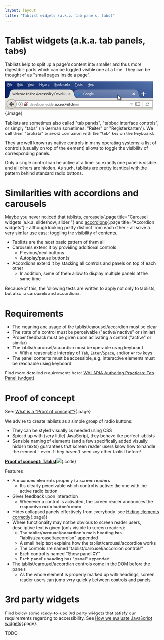 ```yaml
---
layout: layout
title: "Tablist widgets (a.k.a. tab panels, tabs)"
---
```


# Tablist widgets (a.k.a. tab panels, tabs)

Tablists help to split up a page's content into smaller and thus more digestible parts which can be toggled visible one at a time. They can be thought of as "small pages inside a page".

![Tablist in Firefox](_media/tablist-in-firefox.png){.image}

Tablists are sometimes also called "tab panels", "tabbed interface controls", or simply "tabs" (in German sometimes: "Reiter" or "Registerkarten"). We call them "tablists" to avoid confusion with the "tab" key on the keyboard.

They are well known as native controls in many operating systems: a list of controls (usually on top of the element) allows to toggle the visibility of corresponding panels.

Only a single control can be active at a time, so exactly one panel is visible and all others are hidden. As such, tablists are pretty identical with the pattern behind standard radio buttons.

# Similarities with accordions and carousels

Maybe you never noticed that tablists, [carousels](/code-examples/interactive-javascript-and-widgets/carousel-widgets--a-k-a--slideshow--slider-){.page title="Carousel widgets (a.k.a. slideshow, slider)"} and [accordions](/code-examples/interactive-javascript-and-widgets/accordion-widgets){.page title="Accordion widgets"} - although looking pretty distinct from each other - all solve a very similar use case: toggling the visibility of contents.

- Tablists are the most basic pattern of them all
- Carousels extend it by providing additional controls
    - Previous/next buttons
    - Autoplay/pause button(s)
- Accordions extend it by stacking all controls and panels on top of each other
    - In addition, some of them allow to display multiple panels at the same time

Because of this, the following texts are written to apply not only to tablists, but also to carousels and accordions.

# Requirements

- The meaning and usage of the tablist/carousel/accordion must be clear
- The state of a control must be perceivable ("active/inactive" or similar)
- Proper feedback must be given upon activating a control ("active" or similar)
- The tablist/carousel/accordion must be operable using keyboard
    - With a reasonable interplay of `Tab`, `Enter`/`Space`, and/or `Arrow` keys
- The panel contents must be accessible, e.g. interactive elements must be reachable using keyboard

Find more detailed requirements here: [WAI-ARIA Authoring Practices: Tab Panel (widget)](https://www.w3.org/TR/2013/WD-wai-aria-practices-20130307/#tabpanel).

# Proof of concept

See: [What is a "Proof of concept"?](/code-examples/interactive-javascript-and-widgets/what-is-a-proof-of-concept){.page}

We advise to create tablists as a simple group of radio buttons:

- They can be styled visually as needed using CSS
- Spiced up with (very little) JavaScript, they behave like perfect tablists
- Sensible naming of elements (and a few specifically added visually hidden texts) guarantees that screen reader users know how to handle the element - even if they haven't seen any other tablist before!

[**Proof of concept: Tablist**![](https://s3-us-west-2.amazonaws.com/i.cdpn.io/1279260.EbowWN.small.349ada9a-1e12-4e68-b335-cd48e77ade4a.png)](https://codepen.io/accessibility-developer-guide/pen/EbowWN){.code}

Features:

- Announces elements properly to screen readers
    - It's clearly perceivable which control is active: the one with the active radio button
- Gives feedback upon interaction
    - Whenever a control is activated, the screen reader announces the respective radio button's state
- Hides collapsed panels effectively from everybody (see [Hiding elements correctly](/code-examples/hiding-elements-correctly){.page})
- Where functionality may not be obvious to screen reader users, descriptive text is given (only visible to screen readers):
    - The tablist/carousel/accordion's main heading has "tablist/carousel/accordion" appended
    - A small help text explains how the tablist/carousel/accordion works
    - The controls are named "tablist/carousel/accordion controls"
    - Each control is named "Show panel XY"
    - Each panel's heading has "panel" appended
- The tablist/carousel/accordion controls come in the DOM before the panels
    - As the whole element is properly marked up with headings, screen reader users can jump very quickly between controls and panels

# 3rd party widgets

Find below some ready-to-use 3rd party widgets that satisfy our requirements regarding to accessibility. See [How we evaluate JavaScript widgets](/code-examples/interactive-javascript-and-widgets/how-we-evaluate-javascript-widgets){.page}.

TODO